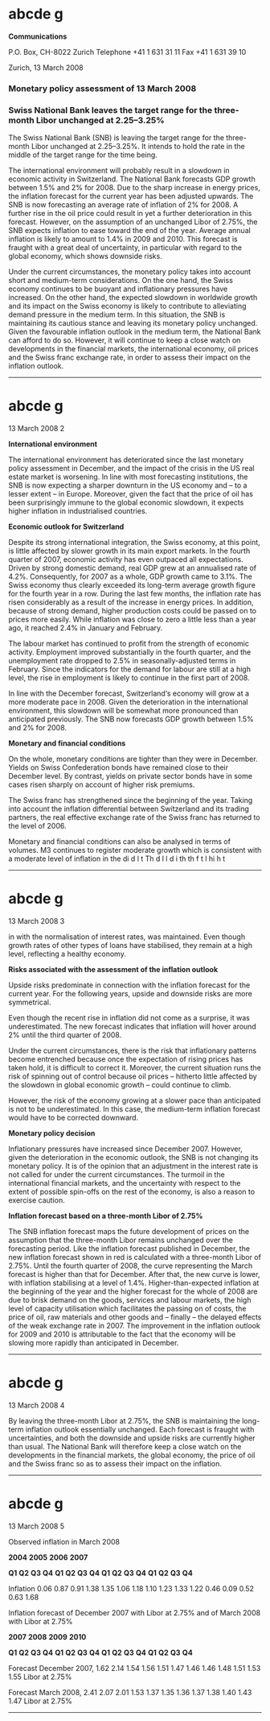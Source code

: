 # abcde g

**Communications**


P.O. Box, CH-8022 Zurich
Telephone +41 1 631 31 11
Fax +41 1 631 39 10

Zurich, 13 March 2008

### Monetary policy assessment of 13 March 2008


### Swiss National Bank leaves the target range for the three-month Libor unchanged at 2.25–3.25%

The Swiss National Bank (SNB) is leaving the target range for the three-month Libor
unchanged at 2.25–3.25%. It intends to hold the rate in the middle of the target range
for the time being.

The international environment will probably result in a slowdown in economic activity in
Switzerland. The National Bank forecasts GDP growth between 1.5% and 2% for 2008. Due
to the sharp increase in energy prices, the inflation forecast for the current year has been
adjusted upwards. The SNB is now forecasting an average rate of inflation of 2% for 2008.
A further rise in the oil price could result in yet a further deterioration in this forecast.
However, on the assumption of an unchanged Libor of 2.75%, the SNB expects inflation to
ease toward the end of the year. Average annual inflation is likely to amount to 1.4% in
2009 and 2010. This forecast is fraught with a great deal of uncertainty, in particular with
regard to the global economy, which shows downside risks.

Under the current circumstances, the monetary policy takes into account short and
medium-term considerations. On the one hand, the Swiss economy continues to be
buoyant and inflationary pressures have increased. On the other hand, the expected
slowdown in worldwide growth and its impact on the Swiss economy is likely to contribute
to alleviating demand pressure in the medium term. In this situation, the SNB is
maintaining its cautious stance and leaving its monetary policy unchanged. Given the
favourable inflation outlook in the medium term, the National Bank can afford to do so.
However, it will continue to keep a close watch on developments in the financial markets,
the international economy, oil prices and the Swiss franc exchange rate, in order to assess
their impact on the inflation outlook.


-----

# abcde g

13 March 2008 2


**International environment**

The international environment has deteriorated since the last monetary policy assessment
in December, and the impact of the crisis in the US real estate market is worsening. In
line with most forecasting institutions, the SNB is now expecting a sharper downturn in
the US economy and – to a lesser extent – in Europe. Moreover, given the fact that the
price of oil has been surprisingly immune to the global economic slowdown, it expects
higher inflation in industrialised countries.


**Economic outlook for Switzerland**

Despite its strong international integration, the Swiss economy, at this point, is little
affected by slower growth in its main export markets. In the fourth quarter of 2007,
economic activity has even outpaced all expectations. Driven by strong domestic demand,
real GDP grew at an annualised rate of 4.2%. Consequently, for 2007 as a whole, GDP
growth came to 3.1%. The Swiss economy thus clearly exceeded its long-term average
growth figure for the fourth year in a row. During the last few months, the inflation rate
has risen considerably as a result of the increase in energy prices. In addition, because of
strong demand, higher production costs could be passed on to prices more easily. While
inflation was close to zero a little less than a year ago, it reached 2.4% in January and
February.

The labour market has continued to profit from the strength of economic activity.
Employment improved substantially in the fourth quarter, and the unemployment rate
dropped to 2.5% in seasonally-adjusted terms in February. Since the indicators for the
demand for labour are still at a high level, the rise in employment is likely to continue in
the first part of 2008.

In line with the December forecast, Switzerland‘s economy will grow at a more moderate
pace in 2008. Given the deterioration in the international environment, this slowdown will
be somewhat more pronounced than anticipated previously. The SNB now forecasts GDP
growth between 1.5% and 2% for 2008.


**Monetary and financial conditions**

On the whole, monetary conditions are tighter than they were in December. Yields on
Swiss Confederation bonds have remained close to their December level. By contrast,
yields on private sector bonds have in some cases risen sharply on account of higher risk
premiums.

The Swiss franc has strengthened since the beginning of the year. Taking into account the
inflation differential between Switzerland and its trading partners, the real effective
exchange rate of the Swiss franc has returned to the level of 2006.

Monetary and financial conditions can also be analysed in terms of volumes. M3 continues
to register moderate growth which is consistent with a moderate level of inflation in the
di d l t Th d l l d i th th f t l hi h t


-----

# abcde g

13 March 2008 3


in with the normalisation of interest rates, was maintained. Even though growth rates of
other types of loans have stabilised, they remain at a high level, reflecting a healthy
economy.

**Risks associated with the assessment of the inflation outlook**


Upside risks predominate in connection with the inflation forecast for the current year.
For the following years, upside and downside risks are more symmetrical.

Even though the recent rise in inflation did not come as a surprise, it was underestimated.
The new forecast indicates that inflation will hover around 2% until the third quarter of
2008.

Under the current circumstances, there is the risk that inflationary patterns become
entrenched because once the expectation of rising prices has taken hold, it is difficult to
correct it. Moreover, the current situation runs the risk of spinning out of control because
oil prices – hitherto little affected by the slowdown in global economic growth – could
continue to climb.

However, the risk of the economy growing at a slower pace than anticipated is not to be
underestimated. In this case, the medium-term inflation forecast would have to be
corrected downward.

**Monetary policy decision**


Inflationary pressures have increased since December 2007. However, given the
deterioration in the economic outlook, the SNB is not changing its monetary policy. It is
of the opinion that an adjustment in the interest rate is not called for under the current
circumstances. The turmoil in the international financial markets, and the uncertainty
with respect to the extent of possible spin-offs on the rest of the economy, is also a
reason to exercise caution.

**Inflation forecast based on a three-month Libor of 2.75%**


The SNB inflation forecast maps the future development of prices on the assumption that
the three-month Libor remains unchanged over the forecasting period. Like the inflation
forecast published in December, the new inflation forecast shown in red is calculated with
a three-month Libor of 2.75%. Until the fourth quarter of 2008, the curve representing
the March forecast is higher than that for December. After that, the new curve is lower,
with inflation stabilising at a level of 1.4%. Higher-than-expected inflation at the
beginning of the year and the higher forecast for the whole of 2008 are due to brisk
demand on the goods, services and labour markets, the high level of capacity utilisation
which facilitates the passing on of costs, the price of oil, raw materials and other goods
and – finally – the delayed effects of the weak exchange rate in 2007. The improvement in
the inflation outlook for 2009 and 2010 is attributable to the fact that the economy will
be slowing more rapidly than anticipated in December.


-----

# abcde g

13 March 2008 4


By leaving the three-month Libor at 2.75%, the SNB is maintaining the long-term
inflation outlook essentially unchanged. Each forecast is fraught with uncertainties, and
both the downside and upside risks are currently higher than usual. The National Bank will
therefore keep a close watch on the developments in the financial markets, the global
economy, the price of oil and the Swiss franc so as to assess their impact on the inflation.


-----

# abcde g

13 March 2008 5


Observed inflation in March 2008

**2004** **2005** **2006** **2007**


**Q1** **Q2** **Q3** **Q4** **Q1** **Q2** **Q3** **Q4** **Q1** **Q2** **Q3** **Q4** **Q1** **Q2** **Q3** **Q4**

Inflation 0.06 0.87 0.91 1.38 1.35 1.06 1.18 1.10 1.23 1.33 1.22 0.46 0.09 0.52 0.63 1.68


Inflation forecast of December 2007 with Libor at 2.75% and of March 2008 with Libor at
2.75%

**2007** **2008** **2009** **2010**


**Q1** **Q2** **Q3** **Q4** **Q1** **Q2** **Q3** **Q4** **Q1** **Q2** **Q3** **Q4** **Q1** **Q2** **Q3** **Q4**

Forecast December 2007,
1.62 2.14 1.54 1.56 1.51 1.47 1.46 1.46 1.48 1.51 1.53 1.55
Libor at 2.75%


Forecast March 2008,
2.41 2.07 2.01 1.53 1.37 1.35 1.36 1.37 1.38 1.40 1.43 1.47
Libor at 2.75%


-----

